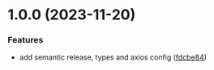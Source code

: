 # 1.0.0 (2023-11-20)


### Features

* add semantic release, types and axios config ([fdcbe84](https://github.com/mariohamann/figma-export-assets/commit/fdcbe84e0785ca565e7dd0999ccea96b028547b8))
